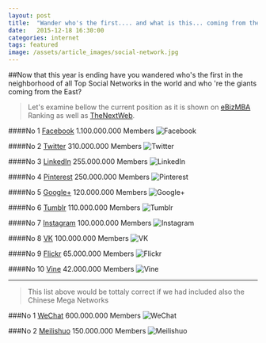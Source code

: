 ```yaml
---
layout: post
title:  "Wander who's the first.... and what is this... coming from the East?"
date:   2015-12-18 16:30:00
categories: internet 
tags: featured
image: /assets/article_images/social-network.jpg
---
```


##Now that this year is ending have you wandered who's the first in the neighborhood of all Top Social Networks in the world and who 're the giants coming from the East?
> Let's examine bellow the current position as it is shown on [eBizMBA](http://www.ebizmba.com/articles/social-networking-websites) Ranking as well as [TheNextWeb](http://thenextweb.com/apps/2014/08/13/wechat-climbs-to-438-million-monthly-active-users-closing-in-on-whatsapps-500-million/).


####No 1 [Facebook](http://www.facebook.com/) 1.100.000.000 Members
![Facebook](http://ebizmba.ebizmbainc.netdna-cdn.com/images/logos/facebook.gif)


####No 2 [Twitter](http://www.twitter.com/) 310.000.000 Members
![Twitter](http://ebizmba.ebizmbainc.netdna-cdn.com/images/logos/twitter.gif)


####No 3 [LinkedIn](http://www.linkedin.com/) 255.000.000 Members
![LinkedIn](http://ebizmba.ebizmbainc.netdna-cdn.com/images/logos/linkedin.gif)


####No 4 [Pinterest](http://www.pinterest.com/) 250.000.000 Members
![Pinterest](http://ebizmba.ebizmbainc.netdna-cdn.com/images/logos/pinterest.gif)


####No 5 [Google+](http://www.pinterest.com/) 120.000.000 Members
![Google+](http://ebizmba.ebizmbainc.netdna-cdn.com/images/logos/googleplus.gif)


####No 6 [Tumblr](http://www.tumblr.com/) 110.000.000 Members
![Tumblr](http://ebizmba.ebizmbainc.netdna-cdn.com/images/logos/tumblr.gif)


####No 7 [Instagram](http://www.instagram.com/) 100.000.000 Members
![Instagram](http://ebizmba.ebizmbainc.netdna-cdn.com/images/logos/instagram.gif)


####No 8 [VK](http://www.vk.com/) 100.000.000 Members
![VK](http://ebizmba.ebizmbainc.netdna-cdn.com/images/logos/vk.gif)


####No 9 [Flickr](http://www.flickr.com/) 65.000.000 Members
![Flickr](http://ebizmba.ebizmbainc.netdna-cdn.com/images/logos/flickr.gif)


####No 10 [Vine](http://www.vine.co/) 42.000.000 Members
![Vine](http://ebizmba.ebizmbainc.netdna-cdn.com/images/logos/vine.gif)


---

> This list above would be tottaly correct if we had included also the Chinese Mega Networks


###No 1 [WeChat](http://www.wechat.com/en/) 600.000.000 Members
![WeChat](http://blog.scheifler.net/wp-content/uploads/2013/03/wechat.png)



###No 2 [Meilishuo](http://www.meilishuo.com/aboutus?sl=h3) 150.000.000 Members
![Meilishuo](http://technode.com/wp-content/uploads/2013/02/meilishuo-logo.jpg)
